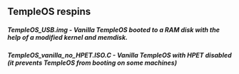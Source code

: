 ## TempleOS respins

##### TempleOS_USB.img - Vanilla TempleOS booted to a RAM disk with the help of a modified kernel and memdisk.
##### TempleOS_vanilla_no_HPET.ISO.C - Vanilla TempleOS with HPET disabled (it prevents TempleOS from booting on some machines)


